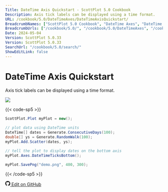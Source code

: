 ```yaml
---
Title: DateTime Axis Quickstart - ScottPlot 5.0 Cookbook
Description: Axis tick labels can be displayed using a time format.
URL: /cookbook/5.0/DateTimeAxes/DateTimeAxisQuickstart/
BreadcrumbNames: ["ScottPlot 5.0 Cookbook", "DateTime Axes", "DateTime Axis Quickstart"]
BreadcrumbUrls: ["/cookbook/5.0/", "/cookbook/5.0/DateTimeAxes", "/cookbook/5.0/DateTimeAxes/DateTimeAxisQuickstart"]
Date: 2024-05-04
Version: ScottPlot 5.0.33
Version: ScottPlot 5.0.33
SearchUrl: "/cookbook/5.0/search/"
ShowEditLink: false
---
```


# DateTime Axis Quickstart


Axis tick labels can be displayed using a time format.

[![](/cookbook/5.0/images/DateTimeAxisQuickstart.png?240504011455)](/cookbook/5.0/images/DateTimeAxisQuickstart.png?240504011455)

{{< code-sp5 >}}

```cs
ScottPlot.Plot myPlot = new();

// plot data using DateTime units
DateTime[] dates = Generate.ConsecutiveDays(100);
double[] ys = Generate.RandomWalk(100);
myPlot.Add.Scatter(dates, ys);

// tell the plot to display dates on the bottom axis
myPlot.Axes.DateTimeTicksBottom();

myPlot.SavePng("demo.png", 400, 300);

```

{{< /code-sp5 >}}

<a href='https://github.com/ScottPlot/ScottPlot/blob/main/src/ScottPlot5/ScottPlot5%20Cookbook/Recipes/Axis/DateTimeAxes.cs'><svg xmlns="http://www.w3.org/2000/svg" width="16" height="16" fill="currentColor" class="mb-1 bi bi-github" viewBox="0 0 16 16">
  <path d="M8 0C3.58 0 0 3.58 0 8c0 3.54 2.29 6.53 5.47 7.59.4.07.55-.17.55-.38 0-.19-.01-.82-.01-1.49-2.01.37-2.53-.49-2.69-.94-.09-.23-.48-.94-.82-1.13-.28-.15-.68-.52-.01-.53.63-.01 1.08.58 1.23.82.72 1.21 1.87.87 2.33.66.07-.52.28-.87.51-1.07-1.78-.2-3.64-.89-3.64-3.95 0-.87.31-1.59.82-2.15-.08-.2-.36-1.02.08-2.12 0 0 .67-.21 2.2.82.64-.18 1.32-.27 2-.27s1.36.09 2 .27c1.53-1.04 2.2-.82 2.2-.82.44 1.1.16 1.92.08 2.12.51.56.82 1.27.82 2.15 0 3.07-1.87 3.75-3.65 3.95.29.25.54.73.54 1.48 0 1.07-.01 1.93-.01 2.2 0 .21.15.46.55.38A8.01 8.01 0 0 0 16 8c0-4.42-3.58-8-8-8"/>
</svg> Edit on GitHub</a>

